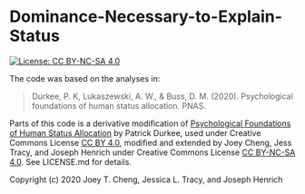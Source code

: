 Dominance-Necessary-to-Explain-Status
=====================================

[![License: CC BY-NC-SA 4.0](https://licensebuttons.net/l/by-nc-sa/4.0/80x15.png)](https://creativecommons.org/licenses/by-nc-sa/4.0/)

The code was based on the analyses in: 

> Durkee, P. K, Lukaszewski, A. W., & Buss, D. M. (2020). Psychological foundations of human status allocation. PNAS.

Parts of this code is a derivative modification of [Psychological Foundations of Human Status Allocation](https://osf.io/57yu8/) by Patrick Durkee, used under Creative Commons License [CC BY 4.0](https://creativecommons.org/licenses/by/4.0/), modified and extended by Joey Cheng, Jess Tracy, and Joseph Henrich under Creative Commons License [CC BY-NC-SA 4.0](https://creativecommons.org/licenses/by-nc-sa/4.0/). See LICENSE.md for details.

Copyright (c) 2020 Joey T. Cheng, Jessica L. Tracy, and Joseph Henrich

